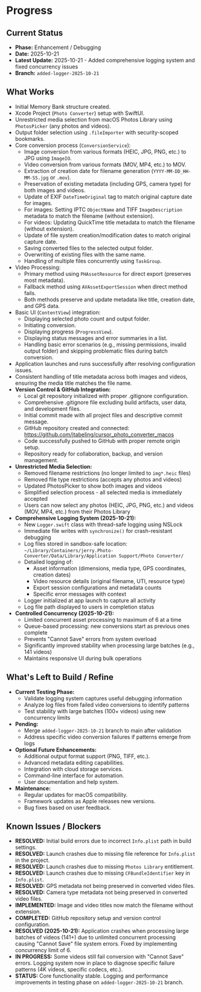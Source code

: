 # Progress

## Current Status

*   **Phase:** Enhancement / Debugging
*   **Date:** 2025-10-21
*   **Latest Update:** 2025-10-21 - Added comprehensive logging system and fixed concurrency issues
*   **Branch:** `added-logger-2025-10-21`

## What Works

*   Initial Memory Bank structure created.
*   Xcode Project (`Photo Converter`) setup with SwiftUI.
*   Unrestricted media selection from macOS Photos Library using `PhotosPicker` (any photos and videos).
*   Output folder selection using `.fileImporter` with security-scoped bookmarks.
*   Core conversion process (`ConversionService`):
    *   Image conversion from various formats (HEIC, JPG, PNG, etc.) to JPG using `ImageIO`.
    *   Video conversion from various formats (MOV, MP4, etc.) to MOV.
    *   Extraction of creation date for filename generation (`YYYY-MM-DD_HH-MM-SS.jpg` or `.mov`).
    *   Preservation of existing metadata (including GPS, camera type) for both images and videos.
    *   Update of EXIF `DateTimeOriginal` tag to match original capture date for images.
    *   For images: Setting IPTC `ObjectName` and TIFF `ImageDescription` metadata to match the filename (without extension).
    *   For videos: Updating QuickTime title metadata to match the filename (without extension).
    *   Update of file system creation/modification dates to match original capture date.
    *   Saving converted files to the selected output folder.
    *   Overwriting of existing files with the same name.
    *   Handling of multiple files concurrently using `TaskGroup`.
*   Video Processing:
    *   Primary method using `PHAssetResource` for direct export (preserves most metadata).
    *   Fallback method using `AVAssetExportSession` when direct method fails.
    *   Both methods preserve and update metadata like title, creation date, and GPS data.
*   Basic UI (`ContentView`) integration:
    *   Displaying selected photo count and output folder.
    *   Initiating conversion.
    *   Displaying progress (`ProgressView`).
    *   Displaying status messages and error summaries in a list.
    *   Handling basic error scenarios (e.g., missing permissions, invalid output folder) and skipping problematic files during batch conversion.
*   Application launches and runs successfully after resolving configuration issues.
*   Consistent handling of title metadata across both images and videos, ensuring the media title matches the file name.
*   **Version Control & GitHub Integration:**
    *   Local git repository initialized with proper .gitignore configuration.
    *   Comprehensive .gitignore file excluding build artifacts, user data, and development files.
    *   Initial commit made with all project files and descriptive commit message.
    *   GitHub repository created and connected: https://github.com/jtabeling/cursor_photo_converter_macos
    *   Code successfully pushed to GitHub with proper remote origin setup.
    *   Repository ready for collaboration, backup, and version management.
*   **Unrestricted Media Selection:**
    *   Removed filename restrictions (no longer limited to `img*.heic` files)
    *   Removed file type restrictions (accepts any photos and videos)
    *   Updated PhotosPicker to show both images and videos
    *   Simplified selection process - all selected media is immediately accepted
    *   Users can now select any photos (HEIC, JPG, PNG, etc.) and videos (MOV, MP4, etc.) from their Photos Library
*   **Comprehensive Logging System (2025-10-21):**
    *   New `Logger.swift` class with thread-safe logging using NSLock
    *   Immediate file writes with `synchronize()` for crash-resistant debugging
    *   Log files stored in sandbox-safe location: `~/Library/Containers/jerry.Photo-Converter/Data/Library/Application Support/Photo Converter/`
    *   Detailed logging of:
        *   Asset information (dimensions, media type, GPS coordinates, creation dates)
        *   Video resource details (original filename, UTI, resource type)
        *   Export session configurations and metadata counts
        *   Specific error messages with context
    *   Logger initialized at app launch to capture all activity
    *   Log file path displayed to users in completion status
*   **Controlled Concurrency (2025-10-21):**
    *   Limited concurrent asset processing to maximum of 6 at a time
    *   Queue-based processing: new conversions start as previous ones complete
    *   Prevents "Cannot Save" errors from system overload
    *   Significantly improved stability when processing large batches (e.g., 141 videos)
    *   Maintains responsive UI during bulk operations

## What's Left to Build / Refine

*   **Current Testing Phase:**
    *   Validate logging system captures useful debugging information
    *   Analyze log files from failed video conversions to identify patterns
    *   Test stability with large batches (100+ videos) using new concurrency limits
*   **Pending:**
    *   Merge `added-logger-2025-10-21` branch to main after validation
    *   Address specific video conversion failures if patterns emerge from logs
*   **Optional Future Enhancements:**
    *   Additional output format support (PNG, TIFF, etc.).
    *   Advanced metadata editing capabilities.
    *   Integration with cloud storage services.
    *   Command-line interface for automation.
    *   User documentation and help system.
*   **Maintenance:**
    *   Regular updates for macOS compatibility.
    *   Framework updates as Apple releases new versions.
    *   Bug fixes based on user feedback.

## Known Issues / Blockers

*   **RESOLVED:** Initial build errors due to incorrect `Info.plist` path in build settings.
*   **RESOLVED:** Launch crashes due to missing file reference for `Info.plist` in the project.
*   **RESOLVED:** Launch crashes due to missing `Photos Library` entitlement.
*   **RESOLVED:** Launch crashes due to missing `CFBundleIdentifier` key in `Info.plist`.
*   **RESOLVED:** GPS metadata not being preserved in converted video files.
*   **RESOLVED:** Camera type metadata not being preserved in converted video files.
*   **IMPLEMENTED:** Image and video titles now match the filename without extension.
*   **COMPLETED:** GitHub repository setup and version control configuration.
*   **RESOLVED (2025-10-21):** Application crashes when processing large batches of videos (141+) due to unlimited concurrent processing causing "Cannot Save" file system errors. Fixed by implementing concurrency limit of 6.
*   **IN PROGRESS:** Some videos still fail conversion with "Cannot Save" errors. Logging system now in place to diagnose specific failure patterns (4K videos, specific codecs, etc.).
*   **STATUS:** Core functionality stable. Logging and performance improvements in testing phase on `added-logger-2025-10-21` branch. 